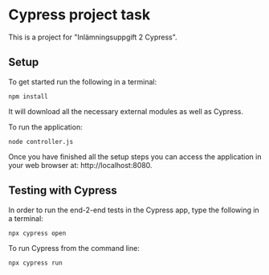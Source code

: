 # Cypress project task

This is a project for "Inlämningsuppgift 2 Cypress".

## Setup

To get started run the following in a terminal:

```
npm install
```
It will download all the necessary external modules as well as Cypress.

To run the application:

```
node controller.js
```


Once you have finished all the setup steps you can access the application in your web browser at: http://localhost:8080.

## Testing with Cypress

In order to run the end-2-end tests in the Cypress app, type the following in a terminal:

```
npx cypress open
```

To run Cypress from the command line:

```
npx cypress run
```
